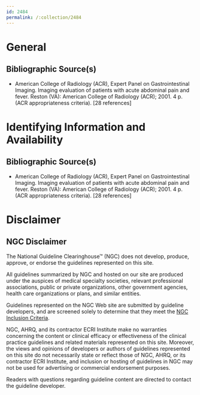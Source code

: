 ```yaml
---
id: 2484
permalink: /:collection/2484
---
```


# General

## Bibliographic Source(s)

- American College of Radiology (ACR), Expert Panel on Gastrointestinal Imaging. Imaging evaluation of patients with acute abdominal pain and fever. Reston (VA): American College of Radiology (ACR); 2001. 4 p. (ACR appropriateness criteria). [28 references]

# Identifying Information and Availability

## Bibliographic Source(s)

- American College of Radiology (ACR), Expert Panel on Gastrointestinal Imaging. Imaging evaluation of patients with acute abdominal pain and fever. Reston (VA): American College of Radiology (ACR); 2001. 4 p. (ACR appropriateness criteria). [28 references]

# Disclaimer

## NGC Disclaimer

The National Guideline Clearinghouse™ (NGC) does not develop, produce, approve, or endorse the guidelines represented on this site.

All guidelines summarized by NGC and hosted on our site are produced under the auspices of medical specialty societies, relevant professional associations, public or private organizations, other government agencies, health care organizations or plans, and similar entities.

Guidelines represented on the NGC Web site are submitted by guideline developers, and are screened solely to determine that they meet the [NGC Inclusion Criteria](/help-and-about/summaries/inclusion-criteria).

NGC, AHRQ, and its contractor ECRI Institute make no warranties concerning the content or clinical efficacy or effectiveness of the clinical practice guidelines and related materials represented on this site. Moreover, the views and opinions of developers or authors of guidelines represented on this site do not necessarily state or reflect those of NGC, AHRQ, or its contractor ECRI Institute, and inclusion or hosting of guidelines in NGC may not be used for advertising or commercial endorsement purposes.

Readers with questions regarding guideline content are directed to contact the guideline developer.

